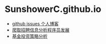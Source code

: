 # SunshowerC.github.io

- [github issues 个人博客](https://sunshowerc.github.io)
- [爬取招聘信息分析程序员发展](http://sunshowerc.github.io/data-analysis/frontend.html)
- [基金投资策略分析](http://sunshowerc.github.io/fund/)

